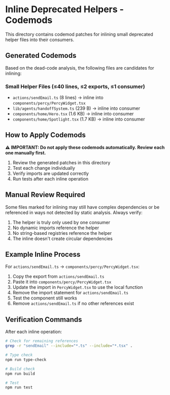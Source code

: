 # Inline Deprecated Helpers - Codemods

This directory contains codemod patches for inlining small deprecated helper files into their consumers.

## Generated Codemods

Based on the dead-code analysis, the following files are candidates for inlining:

### Small Helper Files (≤40 lines, ≤2 exports, ≤1 consumer)

- `actions/sendEmail.ts` (8 lines) → inline into `components/percy/PercyWidget.tsx`
- `lib/agents/handoffSystem.ts` (239 B) → inline into consumer
- `components/home/Hero.tsx` (1.6 KB) → inline into consumer
- `components/home/Spotlight.tsx` (1.7 KB) → inline into consumer

## How to Apply Codemods

**⚠️ IMPORTANT: Do not apply these codemods automatically. Review each one manually first.**

1. Review the generated patches in this directory
2. Test each change individually
3. Verify imports are updated correctly
4. Run tests after each inline operation

## Manual Review Required

Some files marked for inlining may still have complex dependencies or be referenced in ways not detected by static analysis. Always verify:

1. The helper is truly only used by one consumer
2. No dynamic imports reference the helper
3. No string-based registries reference the helper
4. The inline doesn't create circular dependencies

## Example Inline Process

For `actions/sendEmail.ts` → `components/percy/PercyWidget.tsx`:

1. Copy the export from `actions/sendEmail.ts`
2. Paste it into `components/percy/PercyWidget.tsx`
3. Update the import in `PercyWidget.tsx` to use the local function
4. Remove the import statement for `actions/sendEmail.ts`
5. Test the component still works
6. Remove `actions/sendEmail.ts` if no other references exist

## Verification Commands

After each inline operation:

```bash
# Check for remaining references
grep -r "sendEmail" --include="*.ts" --include="*.tsx" .

# Type check
npm run type-check

# Build check
npm run build

# Test
npm run test
```